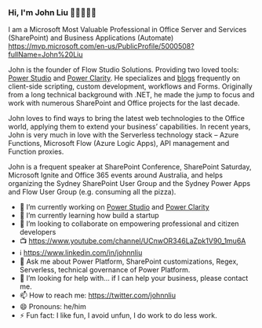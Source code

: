 ### Hi, I'm John Liu 👋🤔😄🥳🤪

I am a Microsoft Most Valuable Professional in Office Server and Services (SharePoint) and Business Applications (Automate)
https://mvp.microsoft.com/en-us/PublicProfile/5000508?fullName=John%20Liu

John is the founder of Flow Studio Solutions.  Providing two loved tools: [Power Studio](https://PowerStudio.app) and [Power Clarity](https://PowerClarity.app).  He specializes and [blogs](http://johnliu.net) frequently on client-side scripting, custom development, workflows and Forms. Originally from a long technical background with .NET, he made the jump to focus and work with numerous SharePoint and Office projects for the last decade.

John loves to find ways to bring the latest web technologies to the Office world, applying them to extend your business’ capabilities.  In recent years, John is very much in love with the Serverless technology stack – Azure Functions, Microsoft Flow (Azure Logic Apps), API management and Function proxies.

John is a frequent speaker at SharePoint Conference, SharePoint Saturday, Microsoft Ignite and Office 365 events around Australia, and helps organizing the Sydney SharePoint User Group and the Sydney Power Apps and Flow User Group (e.g. consuming all the pizza).

- 💪 I’m currently working on [Power Studio](https://PowerStudio.app) and [Power Clarity](https://PowerClarity.app)
- 🌱 I’m currently learning how build a startup
- 👯 I’m looking to collaborate on empowering professional and citizen developers
- 📺 https://www.youtube.com/channel/UCnwOR346LaZpk1V90_1mu6A 
- ℹ https://www.linkedin.com/in/johnnliu 
- 💬 Ask me about Power Platform, SharePoint customizations, Regex, Serverless, technical governance of Power Platform.
- 🤔 I’m looking for help with...  if I can help your business, please contact me.
- 📫 How to reach me: https://twitter.com/johnnliu
- 😄 Pronouns: he/him
- ⚡ Fun fact: I like fun, I avoid unfun, I do work to do less work.

<!--
**johnnliu/johnnliu** is a ✨ _special_ ✨ repository because its `README.md` (this file) appears on your GitHub profile.

Here are some ideas to get you started:

- 🔭 I’m currently working on ...
- 🌱 I’m currently learning ...
- 👯 I’m looking to collaborate on ...
- 🤔 I’m looking for help with ...
- 💬 Ask me about ...
- 📫 How to reach me: ...
- 😄 Pronouns: ...
- ⚡ Fun fact: ...
-->
